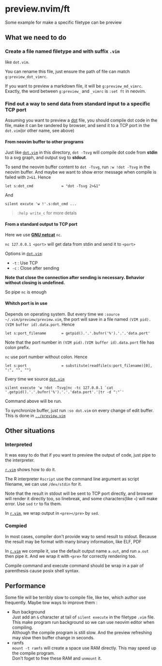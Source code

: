 # preview.nvim/ft

Some example for make a specific filetype can be preview

## What we need to do

### Create a file named filetype and with suffix ```.vim```

like ```dot.vim```.

You can rename this file,
just ensure the path of file can match ```g:preview_dot_vimrc```.

If you want to preview a markdown file, it will be ```g:preview_md_vimrc```.
Exactly, the word between ```g:preview_``` and ```_vimrc``` is
```:set ft``` in neovim.

### Find out a way to send data from standard input to a specific TCP port

Assuming you want to preview a
[dot](https://graphviz.org/doc/info/lang.html)
file, you should compile dot code in the file,
make it can be randered by browser, and send it to a TCP port
in the ```dot.vim```(or other name, see above)

#### From neovim buffer to other programs

Just like [```dot.vim```](dot.vim) in this directory,
```dot -Tsvg``` will compile dot code from **stdin** to a svg graph,
and output svg to **stdout**.

To send the neovim buffer content to ```dot -Tsvg```,
run ```:w !dot -Tsvg``` in the neovim buffer.
And maybe we want to show error message when compile is failed with ```2>&1```.
Hence

```
let s:dot_cmd             = "dot -Tsvg 2>&1"
```

And

```
silent excute 'w !'.s:dot_cmd ...
```

> ```:help write_c``` for more detals

#### From a standard output to TCP port

Here we use [**GNU netcat**](https://netcat.sourceforge.net/)
```nc```.

```nc 127.0.0.1 <port>``` will get data from stdin and send it to ```<port>```

Options in [```dot.vim```](dot.vim):
- ```-t``` : Use TCP
- ```-c``` : Close after sending

**Note that close the connection after sending is necessary. Behavior without closing is undefined.**

So pipe ```nc``` is enough

#### Whitch port is in use

Depends on operating system.
But every time we ```:source ~/.vim/preview/preview.vim```,
the port will save in a file named ```(VIM pid).(VIM buffer id).data.port```.
Hence

```
let s:port_filename       = getpid().'.'.bufnr('%').'.'.'data.port'
```

Note that the port number in ```(VIM pid).(VIM buffer id).data.port``` file
has colon prefix.

```nc``` use port number without colon.
Hence

```
let s:port                = substitute(readfile(s:port_filename)[0], ":", "", "")
```

Every time we source [```dot.vim```](dot.vim)

```
silent execute 'w !dot -Tsvg|nc -tc 127.0.0.1 `cat '.getpid().'.'.bufnr('%').'.'.'data.port'.'|tr -d ":"`'
```

Command above will be run.

To synchronize buffer,
just run ```:so dot.vim``` on every change of edit buffer.
This is done in [```../preview.vim```](../preview.vim) 

## Other situations

### Interpreted

It was easy to do that if you want to preview the output of code,
just pipe to the interpreter.

[```r.vim```](r.vim) shows how to do it.

The R interpreter ```Rscript``` use the command line argument as script filename,
we can use ```/dev/stdin``` for it.

Note that the result in stdout will be sent to TCP port directly,
and browser will render it directly too,
so linebreak, and some characters(like ```<```) will make error.
Use ```sed``` ```tr``` to fix them.

In [```r.vim```](r.vim), we wrap output in ```<pre></pre>```
by ```sed```.

### Compied

In most cases, compiler don't provide way to send result to stdout.
Because the result may be format with many binary information, like ELF, PDF

In [```c.vim```](c.vim) we compile it, use the default output name ```a.out```,
and run ```a.out``` then pipe it. And we wrap it with ```<pre>``` for
correctly rendering too.

Compile command and execute command should be wrap in a pair of parenthesis
cause posix shell syntax.

## Performance

Some file will be terribly slow to compile file,
like tex, which author use frequently.
Maybe tow ways to improve them :

- Run background  
	Just add an ```&``` character at tail of ```silent execute``` in the filetype ```.vim``` file.
	This make program run background
	so we can use neovim editor when compiling.  
	Although the compile program is still slow.
	And the preview refreshing may slow then buffer change in seconds.
- ramfs  
	```mount -t ramfs``` will create a space use RAM directly.
	This may speed up the compile program.  
	Don't foget to free these RAM and ```unmount``` it.
